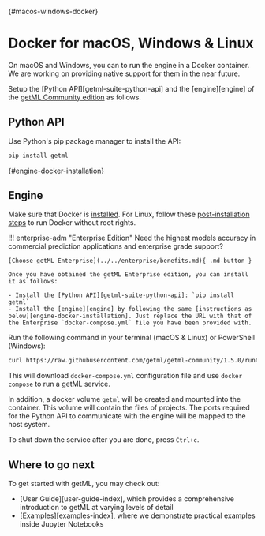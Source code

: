 [](){#macos-windows-docker}
# Docker for macOS, Windows & Linux


On macOS and Windows, you can to run the engine in a Docker container. We are working on providing native support for them in the near future.

Setup the [Python API][getml-suite-python-api] and the [engine][engine] of the [getML Community edition](https://github.com/getml/getml-community) as follows.

## Python API

Use Python's pip package manager to install the API:

```py
pip install getml
```
[](){#engine-docker-installation}
## Engine

Make sure that Docker is [installed](https://docs.docker.com/get-docker/). For Linux, follow these [post-installation steps](https://docs.docker.com/engine/install/linux-postinstall/) to run Docker without root rights.

!!! enterprise-adm "Enterprise Edition"
    Need the highest models accuracy in commercial prediction applications and enterprise grade support?

    [Choose getML Enterprise](../../enterprise/benefits.md){ .md-button }

    Once you have obtained the getML Enterprise edition, you can install it as follows:

    - Install the [Python API][getml-suite-python-api]: `pip install getml`
    - Install the [engine][engine] by following the same [instructions as below][engine-docker-installation]. Just replace the URL with that of the Enterprise `docker-compose.yml` file you have been provided with.


Run the following command in your terminal (macOS & Linux) or PowerShell (Windows):

```bash
curl https://raw.githubusercontent.com/getml/getml-community/1.5.0/runtime/docker-compose.yml | docker-compose up -f -
```

This will download `docker-compose.yml` configuration file and use `docker compose` to run a getML service.

In addition, a docker volume `getml` will be created and mounted into the container. This volume will contain the files of projects. The ports required for the Python API to communicate with the engine will be mapped to the host system.

To shut down the service after you are done, press `Ctrl+c`.


## Where to go next

To get started with getML, you may check out:

- [User Guide][user-guide-index], which provides a comprehensive introduction to getML at varying levels of detail
- [Examples][examples-index], where we demonstrate practical examples inside Jupyter Notebooks